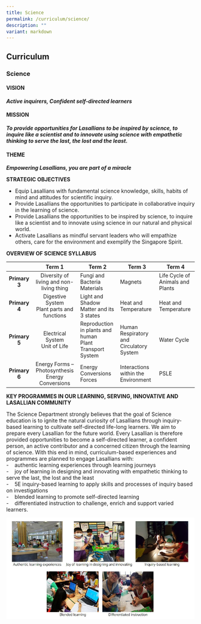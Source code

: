```yaml
---
title: Science
permalink: /curriculum/science/
description: ""
variant: markdown
---
```

## Curriculum

### Science

#### VISION
**_Active inquirers, Confident self-directed learners_**

#### MISSION
**_To provide opportunities for Lasallians to be inspired by science, to inquire like a scientist and to innovate using science with empathetic thinking to serve the last, the lost and the least._**

#### THEME
**_Empowering Lasallians, you are part of a miracle_**

**STRATEGIC OBJECTIVES**<br>
*   Equip Lasallians with fundamental science knowledge, skills, habits of mind and attitudes for scientific inquiry.
*   Provide Lasallians the opportunities to participate in collaborative inquiry in the learning of science.
*   Provide Lasallians the opportunities to be inspired by science, to inquire like a scientist and to innovate using science in our natural and physical world.
*   Activate Lasallians as mindful servant leaders who will empathize others, care for the environment and exemplify the Singapore Spirit.

**OVERVIEW OF SCIENCE SYLLABUS**<br>

|  | **Term 1** | **Term 2** | **Term 3** | **Term 4** |
|:---:|:---:|---|---|---|
| **Primary 3** | Diversity of living and non-living thing | Fungi and Bacteria<br>Materials | Magnets | Life Cycle of Animals and Plants |
| **Primary 4** | Digestive System<br>Plant parts and functions | Light and Shadow<br>Matter and its 3 states | Heat and Temperature | Heat and Temperature |
| **Primary 5** | Electrical System <br>Unit of Life|Reproduction in plants and human <br>Plant Transport System| Human Respiratory and Circulatory System |  Water Cycle |
| **Primary 6** | Energy Forms – Photosynthesis Energy Conversions | Energy Conversions Forces | Interactions within the Environment | PSLE |



**KEY PROGRAMMES IN OUR LEARNING, SERVING, INNOVATIVE AND LASALLIAN COMMUNITY**

The Science Department strongly believes that the goal of Science education is to ignite the natural curiosity of Lasallians through inquiry-based learning to cultivate self-directed life-long learners. We aim to prepare every Lasallian for the future world. Every Lasallian is therefore provided opportunities to become a self-directed learner, a confident person, an active contributor and a concerned citizen through the learning of science. With this end in mind, curriculum-based experiences and programmes are planned to engage Lasallians with:<br>
-&nbsp;&nbsp; &nbsp;authentic learning experiences through learning journeys&nbsp; <br>
-&nbsp;&nbsp; &nbsp;joy of learning in designing and innovating with empathetic thinking to serve the last, the lost and the least  <br>
-&nbsp;&nbsp; &nbsp;5E inquiry-based learning to apply skills and processes of inquiry based on investigations  <br>
-&nbsp;&nbsp; &nbsp;blended learning to promote self-directed learning<br>
-&nbsp;&nbsp; &nbsp;differentiated instruction to challenge, enrich and support varied learners.

![](/images/Science%20Key%20Programmes.jpg)